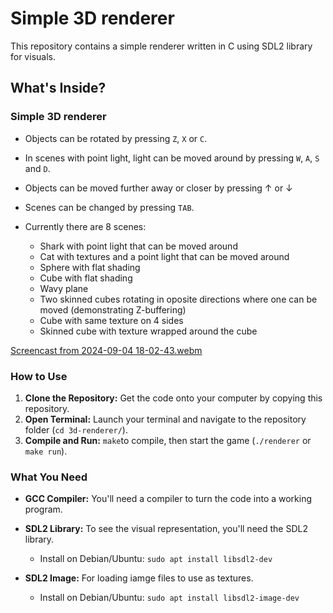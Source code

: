 # Simple 3D renderer

This repository contains a simple renderer written in C using SDL2 library for visuals.

## What's Inside?

### Simple 3D renderer
  
- Objects can be rotated by pressing ```Z```, ```X``` or ```C```.
  
- In scenes with point light, light can be moved around by pressing ```W```, ```A```, ```S``` and ```D```.

- Objects can be moved further away or closer by pressing &#8593; or &#8595;

- Scenes can be changed by pressing ```TAB```.
  
- Currently there are 8 scenes:
  - Shark with point light that can be moved around
  - Cat with textures and a point light that can be moved around  
  - Sphere with flat shading
  - Cube with flat shading
  - Wavy plane
  - Two skinned cubes rotating in oposite directions where one can be moved (demonstrating Z-buffering)
  - Cube with same texture on 4 sides
  - Skinned cube with texture wrapped around the cube
    
[Screencast from 2024-09-04 18-02-43.webm](https://github.com/user-attachments/assets/19ef7bdf-1cfd-4c97-9978-1b538ce70e21)

### How to Use

1. **Clone the Repository:** Get the code onto your computer by copying this repository.
2. **Open Terminal:** Launch your terminal and navigate to the repository folder (`cd 3d-renderer/`).
3. **Compile and Run:** `make`to compile, then start the game (`./renderer` or `make run`).

### What You Need

- **GCC Compiler:** You'll need a compiler to turn the code into a working program.
- **SDL2 Library:** To see the visual representation, you'll need the SDL2 library.

  - Install on Debian/Ubuntu: `sudo apt install libsdl2-dev`
  
- **SDL2 Image:** For loading iamge files to use as textures.

  - Install on Debian/Ubuntu: `sudo apt install libsdl2-image-dev`